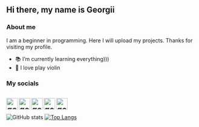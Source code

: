 ## Hi there, my name is Georgii

### About me
I am a beginner in programming. Here I will upload my projects.
Thanks for visiting my profile.

* 📚 I’m currently learning everything)))
* 🎻 I love play violin

### My socials

[<img align="left" alt="geoking" width="30px" src="https://img.icons8.com/color/48/000000/youtube-play.png" />][youtube]
[<img align="left" alt="geoking" width="30px" src="https://img.icons8.com/fluency/48/000000/instagram-new.png" />][instagram]
[<img align="left" alt="geoking" width="30px" src="https://img.icons8.com/color/48/000000/discord--v2.png" />][discord]
[<img align="left" alt="geoking" width="30px" src="https://img.icons8.com/material-outlined/48/000000/github.png"/>][github]
[<img align="left" alt="geoking" width="30px" src="https://img.icons8.com/office/80/000000/reddit.png"/>][reddit]
<br />
---
![GitHub stats](https://github-readme-stats.vercel.app/api?username=geoking1907&show_icons=true&theme=dark&hide=contribs,prs)
  [![Top Langs](https://github-readme-stats.vercel.app/api/top-langs/?username=geoking1907&layout=compact&theme=dark)](https://github.com/anuraghazra/github-readme-stats)

<br />

[youtube]: https://www.youtube.com/channel/UCE7qKULV96ZG_ZvI5JRYvUg
[instagram]: https://www.instagram.com/geokingstreams/
[discord]: https://discord.gg/fuQDbudG9W
[github]: https://github.com/geoking1907/
[reddit]: https://www.reddit.com/user/geoking_

